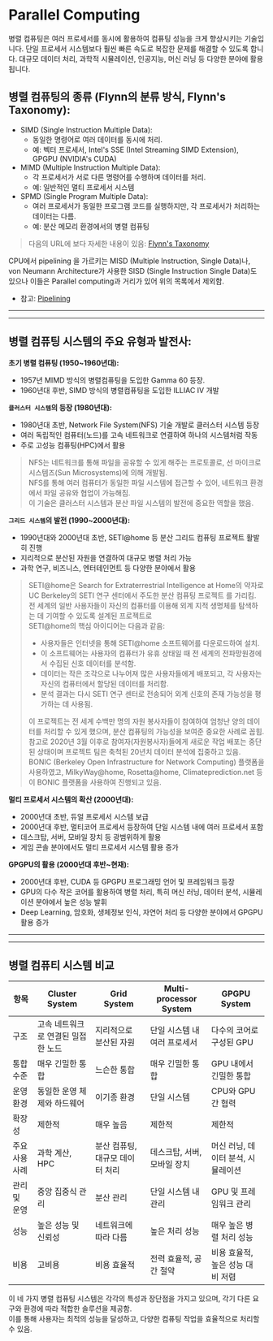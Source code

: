# Parallel Computing

병렬 컴퓨팅은 여러 프로세서를 동시에 활용하여 컴퓨팅 성능을 크게 향상시키는 기술입니다.
단일 프로세서 시스템보다 훨씬 빠른 속도로 복잡한 문제를 해결할 수 있도록 합니다.
대규모 데이터 처리, 과학적 시뮬레이션, 인공지능, 머신 러닝 등 다양한 분야에 활용됩니다.

## 병렬 컴퓨팅의 종류 (Flynn의 분류 방식, Flynn's Taxonomy):

* SIMD (Single Instruction Multiple Data): 
    * 동일한 명령어로 여러 데이터를 동시에 처리. 
    * 예: 벡터 프로세서, Intel's SSE (Intel Streaming SIMD Extension), GPGPU (NVIDIA's CUDA)
* MIMD (Multiple Instruction Multiple Data): 
    * 각 프로세서가 서로 다른 명령어를 수행하며 데이터를 처리. 
    * 예: 일반적인 멀티 프로세서 시스템
* SPMD (Single Program Multiple Data): 
    * 여러 프로세서가 동일한 프로그램 코드를 실행하지만, 각 프로세서가 처리하는 데이터는 다름. 
    * 예: 분산 메모리 환경에서의 병렬 컴퓨팅

> 다음의 URL에 보다 자세한 내용이 있음: [Flynn's Taxonomy](https://namu.wiki/w/%ED%94%8C%EB%A6%B0%20%EB%B6%84%EB%A5%98)

CPU에서 pipelining 을 가르키는 MISD (Multiple Instruction, Single Data)나, von Neumann Architecture가 사용한 SISD (Single Instruction Single Data)도 있으나 이들은 Parallel computing과 거리가 있어 위의 목록에서 제외함. 

* 참고: [Pipelining](https://dsaint31.tistory.com/721)

---

---

## 병렬 컴퓨팅 시스템의 주요 유형과 발전사:

**초기 병렬 컴퓨팅 (1950~1960년대):**

* 1957년 MIMD 방식의 병렬컴퓨팅을 도입한 Gamma 60 등장.
* 1960년대 후반, SIMD 방식의 병렬컴퓨팅을 도입한 ILLIAC IV 개발

**`클러스터 시스템`의 등장 (1980년대):**

* 1980년대 초반, Network File System(NFS) 기술 개발로 클러스터 시스템 등장
* 여러 독립적인 컴퓨터(노드)를 고속 네트워크로 연결하여 하나의 시스템처럼 작동
* 주로 고성능 컴퓨팅(HPC)에서 활용

> NFS는 네트워크를 통해 파일을 공유할 수 있게 해주는 프로토콜로, 선 마이크로시스템즈(Sun Microsystems)에 의해 개발됨.  
> NFS를 통해 여러 컴퓨터가 동일한 파일 시스템에 접근할 수 있어, 네트워크 환경에서 파일 공유와 협업이 가능해짐.  
> 이 기술은 클러스터 시스템과 분산 파일 시스템의 발전에 중요한 역할을 했음.  

**`그리드 시스템`의 발전 (1990~2000년대):**
 
* 1990년대와 2000년대 초반, SETI@home 등 분산 그리드 컴퓨팅 프로젝트 활발히 진행
* 지리적으로 분산된 자원을 연결하여 대규모 병렬 처리 가능
* 과학 연구, 비즈니스, 엔터테인먼트 등 다양한 분야에서 활용

> SETI@home은 Search for Extraterrestrial Intelligence at Home의 약자로  
> UC Berkeley의 SETI 연구 센터에서 주도한 분산 컴퓨팅 프로젝트 를 가리킴.  
> 전 세계의 일반 사용자들이 자신의 컴퓨터를 이용해 외계 지적 생명체를 탐색하는 데 기여할 수 있도록 설계된 프로젝트로  
> SETI@home의 핵심 아이디어는 다음과 같음:
> 
> * 사용자들은 인터넷을 통해 SETI@home 소프트웨어를 다운로드하여 설치.
> * 이 소프트웨어는 사용자의 컴퓨터가 유휴 상태일 때 전 세계의 전파망원경에서 수집된 신호 데이터를 분석함.
> * 데이터는 작은 조각으로 나누어져 많은 사용자들에게 배포되고, 각 사용자는 자신의 컴퓨터에서 할당된 데이터를 처리함.
> * 분석 결과는 다시 SETI 연구 센터로 전송되어 외계 신호의 존재 가능성을 평가하는 데 사용됨.
> 
> 이 프로젝트는 전 세계 수백만 명의 자원 봉사자들이 참여하여 엄청난 양의 데이터를 처리할 수 있게 했으며, 분산 컴퓨팅의 가능성을 보여준 중요한 사례로 꼽힘.  
> 참고로 2020년 3월 이후로 참여자(자원봉사자)들에게 새로운 작업 배포는 중단된 상태이며 프로젝트 팀은 축척된 20년치 데이터 분석에 집중하고 있음.  
> BONIC (Berkeley Open Infrastructure for Network Computing) 플랫폼을 사용하였고, MilkyWay@home, Rosetta@home, Climateprediction.net 등이 BONIC 플랫폼을 사용하여 진행되고 있음.

**멀티 프로세서 시스템의 확산 (2000년대):**

* 2000년대 초반, 듀얼 프로세서 시스템 보급
* 2000년대 후반, 멀티코어 프로세서 등장하여 단일 시스템 내에 여러 프로세서 포함
* 데스크탑, 서버, 모바일 장치 등 광범위하게 활용
* 게임 콘솔 분야에서도 멀티 프로세서 시스템 활용 증가

**GPGPU의 활용 (2000년대 후반~현재):**
 
* 2000년대 후반, CUDA 등 GPGPU 프로그래밍 언어 및 프레임워크 등장
* GPU의 다수 작은 코어를 활용하여 병렬 처리, 특히 머신 러닝, 데이터 분석, 시뮬레이션 분야에서 높은 성능 발휘
* Deep Learning, 암호화, 생체정보 인식, 자연어 처리 등 다양한 분야에서 GPGPU 활용 증가

---

---

## 병렬 컴퓨티 시스템 비교 

| 항목                  | Cluster System                   | Grid System                      | Multi-processor System           | GPGPU System                     |
|-----------------------|----------------------------------|----------------------------------|----------------------------------|----------------------------------|
| 구조                  | 고속 네트워크로 연결된 밀접한 노드 | 지리적으로 분산된 자원           | 단일 시스템 내 여러 프로세서     | 다수의 코어로 구성된 GPU         |
| 통합 수준             | 매우 긴밀한 통합                  | 느슨한 통합                       | 매우 긴밀한 통합                  | GPU 내에서 긴밀한 통합            |
| 운영 환경             | 동일한 운영 체제와 하드웨어       | 이기종 환경                       | 단일 시스템                       | CPU와 GPU 간 협력                |
| 확장성                | 제한적                           | 매우 높음                         | 제한적                           | 제한적                           |
| 주요 사용 사례        | 과학 계산, HPC                   | 분산 컴퓨팅, 대규모 데이터 처리  | 데스크탑, 서버, 모바일 장치       | 머신 러닝, 데이터 분석, 시뮬레이션|
| 관리 및 운영          | 중앙 집중식 관리                 | 분산 관리                         | 단일 시스템 내 관리               | GPU 및 프레임워크 관리            |
| 성능                  | 높은 성능 및 신뢰성              | 네트워크에 따라 다름               | 높은 처리 성능                    | 매우 높은 병렬 처리 성능          |
| 비용                  | 고비용                           | 비용 효율적                       | 전력 효율적, 공간 절약            | 비용 효율적, 높은 성능 대비 저렴 |

이 네 가지 병렬 컴퓨팅 시스템은 각각의 특성과 장단점을 가지고 있으며, 각기 다른 요구와 환경에 따라 적합한 솔루션을 제공함.  
이를 통해 사용자는 최적의 성능을 달성하고, 다양한 컴퓨팅 작업을 효율적으로 처리할 수 있음.